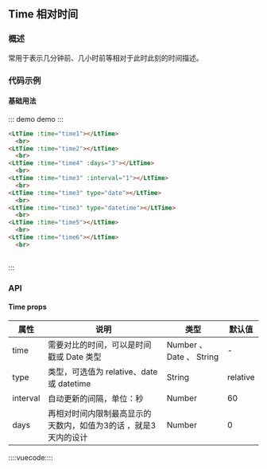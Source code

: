 ## Time 相对时间

### 概述

常用于表示几分钟前、几小时前等相对于此时此刻的时间描述。

### 代码示例

#### 基础用法


::: demo demo :::
```html
<LtTime :time="time1"></LtTime>
  <br>
<LtTime :time="time2"></LtTime>
  <br>
<LtTime :time="time4" :days="3"></LtTime>
  <br>
<LtTime :time="time3" :interval="1"></LtTime>
  <br>
<LtTime :time="time3" type="date"></LtTime>
  <br>
<LtTime :time="time3" type="datetime"></LtTime>
  <br>
<LtTime :time="time5"></LtTime>
  <br>
<LtTime :time="time6"></LtTime>
  <br>
  
```
:::

### API

#### Time props

属性|说明|类型|默认值
---|---|---|---
time|需要对比的时间，可以是时间戳或 Date 类型|Number 、 Date 、 String|-
type|类型，可选值为 relative、date 或 datetime|String|relative
interval|自动更新的间隔，单位：秒|Number|60
days|再相对时间内限制最高显示的天数内，如值为3的话 ，就是3天内的设计|Number|0


::::vuecode::::
<script>
export default {
  data() {
    return {
      time1: (new Date()).getTime() - 60 * 3 * 1000,
      time2: (new Date()).getTime() - 86400 * 3 * 1000,
      time3: new Date(),
      time4: (new Date()).getTime() - 86400 * 2 * 1000,
       time5: (new Date()).getTime() - 86400 * 110 * 1000,
        time6: (new Date()).getTime() - 86400 * 210 * 1000,
    }
  },

}
</script>
